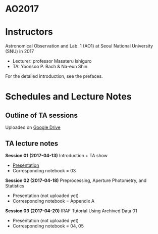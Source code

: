 # AO2017

# Instructors
Astronomical Observation and Lab. 1 (AO1) at Seoul National University (SNU) in 2017 

* Lecturer: professor Masateru Ishiguro 
* TA: Yoonsoo P. Bach & Na-eun Shin

For the detailed introduction, see the prefaces.

# Schedules and Lecture Notes

## Outline of TA sessions

Uploaded on [Google Drive](https://drive.google.com/open?id=1Tt-j8SrdfzE-gBOzgxW061ngEbRz5njnbw-8lHO9GnI)


## TA lecture notes

**Session 01 (2017-04-13)** 
Introduction + TA show
* [Presentation](https://drive.google.com/file/d/0B-MLFRYnMxUvQ1BJTkhNcVNveFFkYURLdDVMaWZkVDA5V05J/view?usp=sharing)
* Corresponding notebook = 03
    
**Session 02 (2017-04-18)** 
Preprocessing, Aperture Photometry, and Statistics
* Presentation (not uploaded yet)
* Corresponding notebook = Appendix A

**Session 03 (2017-04-20)** 
IRAF Tutorial Using Archived Data 01
* Presentation (not uploaded yet)
* Corresponding notebook = 04, 05

